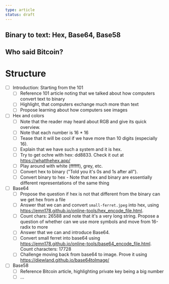 ```yaml
---
type: article
status: draft
---
```


## Binary to text: Hex, Base64, Base58

## Who said Bitcoin?

# Structure

- [ ] Introduction: Starting from the 101
    - [ ] Reference 101 article noting that we talked about how computers convert text to binary
    - [ ] Highlight, that computers exchange much more than text
    - [ ] Propose learning about how computers see images
- [ ] Hex and colors
    - [ ] Note that the reader may heard about RGB and give its quick overview.
    - [ ] Note that each number is 16 * 16
    - [ ] Tease that it will be cool if we have more than 10 digits (especially 16).
    - [ ] Explain that we have such a system and it is hex.
    - [ ] Try to get ochre with hex: dd8833. Check it out at https://whatthehex.app/
    - [ ] Play around with white (ffffff), grey, etc.
    - [ ] Convert hex to binary ("Told you it's 0s and 1s after all").
    - [ ] Convert binary to hex - Note that hex and binary are essentially different representations of the same thing
- [ ] Base64
    - [ ] Propose the question if hex is not that different from the binary can we get hex from a file
    - [ ] Answer that we can and convert `small-ferret.jpeg` into hex, using https://emn178.github.io/online-tools/hex_encode_file.html. 
    - [ ] Count chars: 26588 and note that it's a very long string. Propose a question of whether can we use more symbols and move from 16-radix to more
    - [ ] Answer that we can and introduce Base64.
    - [ ] Convert small ferret into base64 using https://emn178.github.io/online-tools/base64_encode_file.html. Count characters: 17728
    - [ ] Challenge moving back from base64 to image. Prove it using https://diewland.github.io/base64toImage/
- [ ] Base58
    - [ ] Reference Bitcoin article, highlighting private key being a big number
    - [ ] ...
